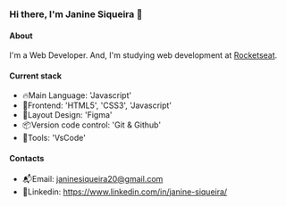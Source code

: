 ### Hi there, I'm Janine Siqueira 👋

#### About
I'm a Web Developer. And, I'm studying web development at [Rocketseat](https://rocketseat.com.br).

#### Current stack
- 🔥Main Language: 'Javascript'
- 🫶Frontend: 'HTML5', 'CSS3', 'Javascript'
- 🎨Layout Design: 'Figma'
- 📦Version code control: 'Git & Github'
- 🔨Tools: 'VsCode'

#### Contacts

- 📬Email: janinesiqueira20@gmail.com
- 👤Linkedin: https://www.linkedin.com/in/janine-siqueira/

